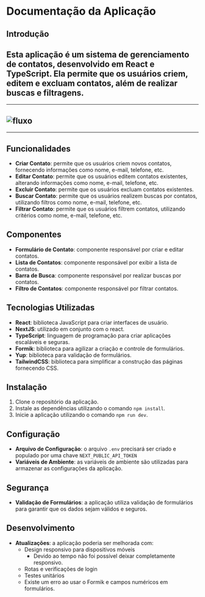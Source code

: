 # **Documentação da Aplicação**

## **Introdução**

## Esta aplicação é um sistema de gerenciamento de contatos, desenvolvido em React e TypeScript. Ela permite que os usuários criem, editem e excluam contatos, além de realizar buscas e filtragens.

---

## ![fluxo](/public/site-usage.gif)

---

## **Funcionalidades**

- **Criar Contato**: permite que os usuários criem novos contatos, fornecendo informações como nome, e-mail, telefone, etc.
- **Editar Contato**: permite que os usuários editem contatos existentes, alterando informações como nome, e-mail, telefone, etc.
- **Excluir Contato**: permite que os usuários excluam contatos existentes.
- **Buscar Contato**: permite que os usuários realizem buscas por contatos, utilizando filtros como nome, e-mail, telefone, etc.
- **Filtrar Contato**: permite que os usuários filtrem contatos, utilizando critérios como nome, e-mail, telefone, etc.

## **Componentes**

- **Formulário de Contato**: componente responsável por criar e editar contatos.
- **Lista de Contatos**: componente responsável por exibir a lista de contatos.
- **Barra de Busca**: componente responsável por realizar buscas por contatos.
- **Filtro de Contatos**: componente responsável por filtrar contatos.

## **Tecnologias Utilizadas**

- **React**: biblioteca JavaScript para criar interfaces de usuário.
- **NextJS**: utilizado em conjunto com o react.
- **TypeScript**: linguagem de programação para criar aplicações escaláveis e seguras.
- **Formik**: biblioteca para agilizar a criação e controle de formulários.
- **Yup**: biblioteca para validação de formulários.
- **TailwindCSS**: biblioteca para simplificar a construção das páginas fornecendo CSS.

## **Instalação**

1. Clone o repositório da aplicação.
2. Instale as dependências utilizando o comando `npm install`.
3. Inicie a aplicação utilizando o comando `npm run dev`.

## **Configuração**

- **Arquivo de Configuração**: o arquivo `.env` precisará ser criado e populado por uma chave `NEXT_PUBLIC_API_TOKEN`
- **Variáveis de Ambiente**: as variáveis de ambiente são utilizadas para armazenar as configurações da aplicação.

## **Segurança**

- **Validação de Formulários**: a aplicação utiliza validação de formulários para garantir que os dados sejam válidos e seguros.

## **Desenvolvimento**

- **Atualizações**: a aplicação poderia ser melhorada com:
  - Design responsivo para dispositivos móveis
    - Devido ao tempo não foi possível deixar completamente responsivo.
  - Rotas e verificações de login
  - Testes unitários
  - Existe um erro ao usar o Formik e campos numéricos em formulários.
